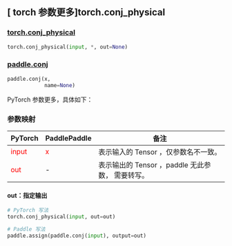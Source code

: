 ## [ torch 参数更多]torch.conj_physical
### [torch.conj_physical](https://pytorch.org/docs/stable/generated/torch.conj_physical.html#torch.conj_physical)

```python
torch.conj_physical(input, *, out=None)
```

### [paddle.conj](https://www.paddlepaddle.org.cn/documentation/docs/zh/develop/api/paddle/conj_cn.html#conj)

```python
paddle.conj(x,
            name=None)
```

PyTorch 参数更多，具体如下：
### 参数映射

| PyTorch       | PaddlePaddle | 备注                                                   |
| ------------- | ------------ | ------------------------------------------------------ |
| <font color='red'> input </font> | <font color='red'> x </font> | 表示输入的 Tensor ，仅参数名不一致。  |
| <font color='red'> out </font> | - | 表示输出的 Tensor ，paddle 无此参数， 需要转写。  |

#### out：指定输出
```python
# PyTorch 写法
torch.conj_physical(input, out=out)

# Paddle 写法
paddle.assign(paddle.conj(input), output=out)
```

